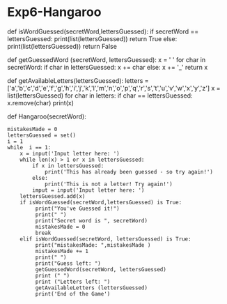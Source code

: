 # Exp6-Hangaroo
def isWordGuessed(secretWord,lettersGuessed):
    if secretWord == lettersGuessed: 
        print(list(lettersGuessed))
        return True
    else:
        print(list(lettersGuessed))
        return False
        
def getGuessedWord (secretWord, lettersGuessed):
    x = ' '
    for char in secretWord:
        if char in lettersGuessed:
            x += char
        else:
            x += '_'
    return x
    
def getAvailableLetters(lettersGuessed):
    letters = ['a','b','c','d','e','f','g','h','i','j','k','l','m','n','o','p','q','r','s','t','u','v','w','x','y','z']
    x = list(lettersGuessed)
    for char in letters:
        if char == lettersGuessed:
            x.remove(char)
            print(x)
            
def Hangaroo(secretWord):

    mistakesMade = 0
    lettersGuessed = set()
    i = 1
    while  i == 1:
        x = input('Input letter here: ')
        while len(x) > 1 or x in lettersGuessed:
            if x in lettersGuessed:
                print('This has already been guessed - so try again!')
            else:
                print('This is not a letter! Try again!')
            imput = input('Input letter here: ')
        lettersGuessed.add(x)
        if isWordGuessed(secretWord,lettersGuessed) is True:
             print("You've Guessed it!")
             print(" ")
             print("Secret word is ", secretWord)
             mistakesMade = 0
             break
        elif isWordGuessed(secretWord, lettersGuessed) is True:
             print("mistakesMade: ",mistakesMade )
             mistakesMade += 1
             print(" ")
             print("Guess left: ")
             getGuessedWord(secretWord, lettersGuessed)
             print (" ")
             print ("Letters left: ")
             getAvailableLetters (lettersGuessed)
             print('End of the Game') 
